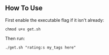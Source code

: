 ## How To Use

First enable the executable flag if it isn't already:

	chmod u+x get.sh

Then run:

	./get.sh "rating:s my_tags here"
